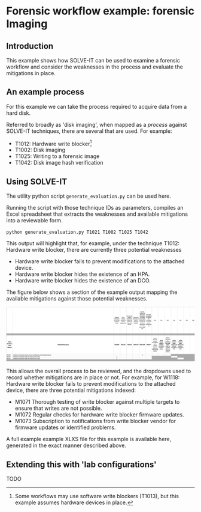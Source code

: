 # Forensic workflow example: forensic Imaging

## Introduction
This example shows how SOLVE-IT can be used to examine a forensic workflow and consider the weaknesses in the process and evaluate the mitigations in place.

## An example process

For this example we can take the process required to acquire data from a hard disk. 

Referred to broadly as 'disk imaging', 
when mapped as a *process* against SOLVE-IT techniques, 
there are several that are used. For example:

* T1012: Hardware write blocker[^1]
* T1002: Disk imaging
* T1025: Writing to a forensic image
* T1042: Disk image hash verification

[^1]: Some workflows may use software write blockers (T1013), but this example assumes hardware devices in place.

## Using SOLVE-IT

The utility python script `generate_evaluation.py` can be used here.

Running the script with those technique IDs as parameters, compiles an Excel spreadsheet that extracts the weaknesses and available mitigations into a reviewable form.

```
python generate_evaluation.py T1021 T1002 T1025 T1042
```


This output will highlight that, for example, under the technique T1012: Hardware write blocker, there are currently three potential weaknesses

* Hardware write blocker fails to prevent modifications to the attached device.
* Hardware write blocker hides the existence of an HPA.
* Hardware write blocker hides the existence of an DCO.

The figure below shows a section of the example output mapping the available mitigations against those potential weaknesses.

![eval_example_imaging_write_blockers.png](eval_example_imaging_write_blockers.png)

This allows the overall process to be reviewed, and the dropdowns used to record whether mitigations are in place or not. For example, for W1118: Hardware write blocker fails to prevent modifications to the attached device, there are three potential mitigations indexed:

* M1071 Thorough testing of write blocker against multiple targets to ensure that writes are not possible.
* M1072 Regular checks for hardware write blocker firmware updates.
* M1073 Subscription to notifications from write blocker vendor for firmware updates or identified problems.

A full example example XLXS file for this example is available here, generated in the exact manner described above. 

## Extending this with 'lab configurations'

TODO